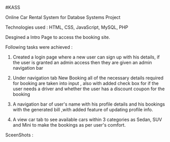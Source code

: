 #KASS

Online Car Rental System for Databse Systems Project

Technologies used : HTML, CSS, JavaScript, MySQL, PHP

Desgined a Intro Page to access the booking site.

Following tasks were achieved : 

1) Created a login page where a new user can sign up with his details, if the user is granted an admin access then they are given an admin navigation bar

2) Under navigation tab New Booking all of the necessary details required for booking are taken into input , also with added check box for if the user needs a driver and whether the user has a discount coupon for the booking

3) A navigation bar of user's name with his profile details and his bookings with the generated bill ,with added feature of updating profile info.

4) A view car tab to see available cars within 3 categories as Sedan, SUV and Mini to make the bookings as per user's comfort.

SceenShots : 

